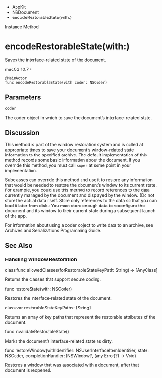 

- AppKit
- NSDocument
-  encodeRestorableState(with:) 

Instance Method

# encodeRestorableState(with:)

Saves the interface-related state of the document.

macOS 10.7+

``` source
@MainActor
func encodeRestorableState(with coder: NSCoder)
```

## Parameters 

`coder`  

The coder object in which to save the document’s interface-related state.

## Discussion

This method is part of the window restoration system and is called at appropriate times to save your document’s window-related state information to the specified archive. The default implementation of this method records some basic information about the document. If you override this method, you must call `super` at some point in your implementation.

Subclasses can override this method and use it to restore any information that would be needed to restore the document’s window to its current state. For example, you could use this method to record references to the data currently managed by the document and displayed by the window. (Do not store the actual data itself. Store only references to the data so that you can load it later from disk.) You must store enough data to reconfigure the document and its window to their current state during a subsequent launch of the app.

For information about using a coder object to write data to an archive, see Archives and Serializations Programming Guide.

## See Also

### Handling Window Restoration

class func allowedClasses(forRestorableStateKeyPath: String) -> [AnyClass]

Returns the classes that support secure coding.

func restoreState(with: NSCoder)

Restores the interface-related state of the document.

class var restorableStateKeyPaths: [String]

Returns an array of key paths that represent the restorable attributes of the document.

func invalidateRestorableState()

Marks the document’s interface-related state as dirty.

func restoreWindow(withIdentifier: NSUserInterfaceItemIdentifier, state: NSCoder, completionHandler: (NSWindow?, (any Error)?) -> Void)

Restores a window that was associated with a document, after that document is reopened.

